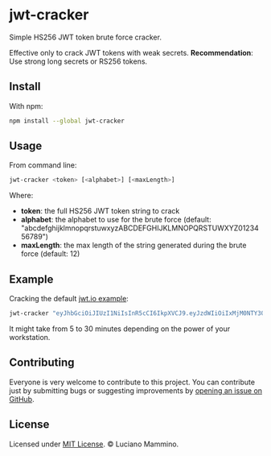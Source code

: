 # jwt-cracker

Simple HS256 JWT token brute force cracker.

Effective only to crack JWT tokens with weak secrets.
**Recommendation**: Use strong long secrets or RS256 tokens.


## Install

With npm:

```bash
npm install --global jwt-cracker
```


## Usage

From command line:

```bash
jwt-cracker <token> [<alphabet>] [<maxLength>]
```

Where:

* **token**: the full HS256 JWT token string to crack
* **alphabet**: the alphabet to use for the brute force (default: "abcdefghijklmnopqrstuwxyzABCDEFGHIJKLMNOPQRSTUWXYZ0123456789")
* **maxLength**: the max length of the string generated during the brute force (default: 12)


## Example

Cracking the default [jwt.io example](https://jwt.io):

```bash
jwt-cracker "eyJhbGciOiJIUzI1NiIsInR5cCI6IkpXVCJ9.eyJzdWIiOiIxMjM0NTY3ODkwIiwibmFtZSI6IkpvaG4gRG9lIiwiYWRtaW4iOnRydWV9.TJVA95OrM7E2cBab30RMHrHDcEfxjoYZgeFONFh7HgQ" "abcdefghijklmnopqrstuwxyz" 6
```

It might take from 5 to 30 minutes depending on the power of your workstation.


## Contributing

Everyone is very welcome to contribute to this project.
You can contribute just by submitting bugs or suggesting improvements by
[opening an issue on GitHub](https://github.com/lmammino/jwt-cracker/issues).


## License

Licensed under [MIT License](LICENSE). © Luciano Mammino.

